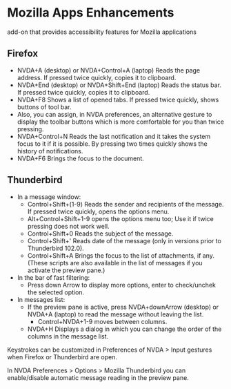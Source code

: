 # Mozilla Apps Enhancements 
 
 add-on that provides  accessibility features for Mozilla applications 
 
## Firefox 

* NVDA+A (desktop) or NVDA+Control+A (laptop) Reads the page address. If pressed twice quickly, copies it to clipboard. 
* NVDA+End (desktop) or NVDA+Shift+End (laptop) Reads the status bar. If pressed twice quickly, copies it to clipboard. 
* NVDA+F8 Shows a list of opened tabs. If pressed twice quickly, shows buttons of tool bar. 
* Also, you can assign, in NVDA preferences, an alternative gesture to display the toolbar buttons which is more comfortable for you than twice pressing. 
* NVDA+Control+N Reads the last notification and it takes the system focus to it if it is possible. By pressing two times quickly shows the history of notifications. 
* NVDA+F6 Brings the focus to the document. 
 
## Thunderbird 
 
* In a message window: 
	* Control+Shift+(1-9) Reads the sender and recipients of the message. If pressed twice quickly, opens the options menu. 
	* Alt+Control+Shift+1-9 opens the options menu too; Use it if twice pressing does not work well. 
	* Control+Shift+0 Reads the subject of the message. 
	* Control+Shift+' Reads date of the message (only in versions prior to Thunderbird 102.0). 
	* Control+Shift+A Brings the focus to the list of attachments, if any. 
(These scripts are also available in the list of messages if you activate the preview pane.) 
* In the bar of fast filtering: 
	* Press down Arrow to display more options, enter to check/unchek the selected option. 
* In messages list: 
	* If the preview pane is active, press NVDA+downArrow (desktop) or NVDA+A (laptop) to read the message without leaving the list. 
		* Control+NVDA+1-9 moves between columns. 
	* NVDA+H Displays a dialog in which you can change the order of the columns in the message list. 

Keystrokes can be customized in  Preferences  of NVDA > Input gestures when Firefox or Thunderbird are open. 
 
In NVDA Preferences > Options > Mozilla Thunderbird you can enable/disable automatic message reading in the preview pane. 
